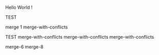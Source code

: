 Hello World !

TEST

merge 1
merge-with-conflicts

TEST
merge-with-conflicts
merge-with-conflicts
merge-with-conflicts

merge-6
merge-8